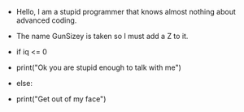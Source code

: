 - Hello, I am a stupid programmer that knows almost nothing about advanced coding.
- The name GunSizey is taken so I must add a Z to it.

- if iq <= 0
-  print("Ok you are stupid enough to talk with me")
- else:
-  print("Get out of my face")
